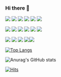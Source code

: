 ### Hi there 👋

<img src="https://img.shields.io/badge/JAVA-0000FF?style=for-the-badge&logoColor=white"/> <img src="https://img.shields.io/badge/JSP-61DAFB?style=for-the-badge&logoColor=white"/> <img src="https://img.shields.io/badge/Spring-6DB33F?style=for-the-badge&logo=Spring&logoColor=white"/> <img src="https://img.shields.io/badge/Apache Maven-C71A36?style=for-the-badge&logo=Apache-Maven&logoColor=white"/> <img src="https://img.shields.io/badge/Apache Tomcat-F8DC75?style=for-the-badge&logo=Apache-Tomcat&logoColor=white"/> <img src="https://img.shields.io/badge/Firebase-FFCA28?style=for-the-badge&logo=Firebase&logoColor=white"/>

<img src="https://img.shields.io/badge/Oracle-F80000?style=for-the-badge&logo=Oracle&logoColor=white"/> <img src="https://img.shields.io/badge/Mybatis-61DAFB?style=for-the-badge&logo=Mybatis&logoColor=white"/> <img src="https://img.shields.io/badge/HTML5-E34F26?style=for-the-badge&logo=HTML5&logoColor=white"/> <img src="https://img.shields.io/badge/CSS3-1572B6?style=for-the-badge&logo=CSS3&logoColor=white"/> <img src="https://img.shields.io/badge/JavaScript-F7DF1E?style=for-the-badge&logo=JavaScript&logoColor=white"/> <img src="https://img.shields.io/badge/jQuery-0769AD?style=for-the-badge&logo=jQuery&logoColor=white"/>

<img src="https://img.shields.io/badge/Eclipse IDE-2C2255?style=for-the-badge&logo=Eclipse IDE&logoColor=white"/> <img src="https://img.shields.io/badge/Visual Studio Code-007ACC?style=for-the-badge&logo=Visual Studio Code&logoColor=white"/> <img src="https://img.shields.io/badge/Bootstrap-7952B3?style=for-the-badge&logo=Bootstrap&logoColor=white"/> <img src="https://img.shields.io/badge/Git-F05032?style=for-the-badge&logo=Git&logoColor=white"/><img src="https://img.shields.io/badge/Notion-000000?style=for-the-badge&logo=Notion&logoColor=white"/>

[![Top Langs](https://github-readme-stats.vercel.app/api/top-langs/?username=kimocean&langs_count=10&layout=compact&theme=dark)](https://github.com/kimocean)

![Anurag's GitHub stats](https://github-readme-stats.vercel.app/api?username=kimocean&show_icons=true&theme=github_dark)

[![Hits](https://hits.seeyoufarm.com/api/count/incr/badge.svg?url=https%3A%2F%2Fgithub.com%2Fkimocean%2Fhit-counter&count_bg=%234595FF&title_bg=%23000000&icon=&icon_color=%23E7E7E7&title=hits&edge_flat=false)](https://hits.seeyoufarm.com)

<!--
**kimocean/kimocean** is a ✨ _special_ ✨ repository because its `README.md` (this file) appears on your GitHub profile.

Here are some ideas to get you started:

- 🔭 I’m currently working on ...
- 🌱 I’m currently learning ...
- 👯 I’m looking to collaborate on ...
- 🤔 I’m looking for help with ...
- 💬 Ask me about ...
- 📫 How to reach me: ...
- 😄 Pronouns: ...
- ⚡ Fun fact: ...
-->
